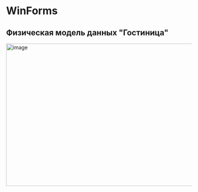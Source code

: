 # WinForms

## Физическая модель данных "Гостиница"
<img width="1026" height="387" alt="image" src="https://github.com/user-attachments/assets/fcd814ad-7201-47d8-9fd0-93533e039290" />
